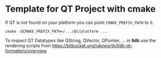 # Template for QT Project with cmake

If QT is not found on your platform you can point `CMAKE_PREFIX_PATH` to it.

    cmake -DCMAKE_PREFIX_PATH=/.../Qt/platform ...
    
To inspect QT Datatypes like QString, QVector, QPointer, ... in __lldb__ use the rendering scripts from 
https://bitbucket.org/lukeworth/lldb-qt-formatters/overview

